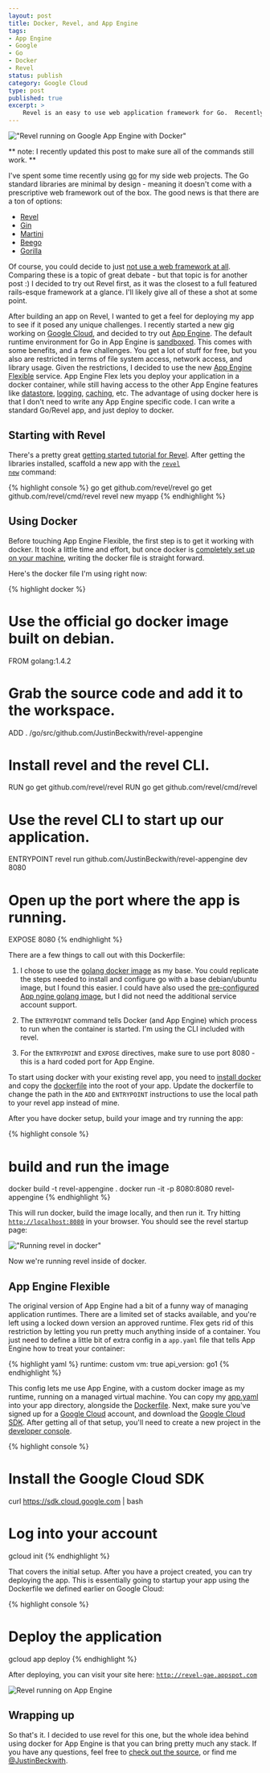```yaml
---
layout: post
title: Docker, Revel, and App Engine
tags:
- App Engine
- Google
- Go
- Docker
- Revel
status: publish
category: Google Cloud
type: post
published: true
excerpt: >
    Revel is an easy to use web application framework for Go.  Recently I wrapped up a Revel app inside of a docker container, and published it to Google App Engine.
---
```


!["Revel running on Google App Engine with Docker"](/images/2015/docker-revel-appengine/revel.png)

** note:  I recently updated this post to make sure all of the commands still work. **

I've spent some time recently using [go](http://jbeckwith.com/2015/01/04/comparing-go-and-dotnet/) for my side web projects. The Go standard libraries are minimal by design - meaning it doesn't come with a prescriptive web framework out of the box. The good news is that there are a ton of options:

- [Revel](https://revel.github.io/)
- [Gin](https://github.com/gin-gonic/gin)
- [Martini](http://martini.codegangsta.io/)
- [Beego](http://beego.me/)
- [Gorilla](http://www.gorillatoolkit.org/)

Of course, you could decide to just [not use a web framework at all](https://news.ycombinator.com/item?id=8772760). Comparing these is a topic of great debate - but that topic is for another post :)  I decided to try out Revel first, as it was the closest to a full featured rails-esque framework at a glance. I'll likely give all of these a shot at some point.

After building an app on Revel, I wanted to get a feel for deploying my app to see if it posed any unique challenges. I recently started a new gig working on [Google Cloud](http://cloud.google.com), and decided to try out [App Engine](https://cloud.google.com/appengine/docs). The default runtime environment for Go in App Engine is [sandboxed](https://cloud.google.com/appengine/docs/go/#Go_The_sandbox). This comes with some benefits, and a few challenges. You get a lot of stuff for free, but you also are restricted in terms of file system access, network access, and library usage. Given the restrictions, I decided to use the new [App Engine Flexible](https://cloud.google.com/appengine/docs/go/managed-vms/) service. App Engine Flex lets you deploy your application in a docker container, while still having access to the other App Engine features like [datastore](https://cloud.google.com/appengine/features/#datastore), [logging](https://cloud.google.com/appengine/features/#logs), [caching](https://cloud.google.com/appengine/features/#memcache), etc. The advantage of using docker here is that I don't need to write any App Engine specific code. I can write a standard Go/Revel app, and just deploy to docker.

## Starting with Revel

There's a pretty great [getting started tutorial for Revel](https://revel.github.io/tutorial/gettingstarted.html). After getting the libraries installed, scaffold a new app with the [<code>revel new</code>](https://revel.github.io/tutorial/createapp.html) command:

{% highlight console %}
go get github.com/revel/revel
go get github.com/revel/cmd/revel
revel new myapp
{% endhighlight %}


## Using Docker

Before touching App Engine Flexible, the first step is to get it working with docker. It took a little time and effort, but once docker is [completely set up on your machine](https://docs.docker.com/installation/), writing the docker file is straight forward.

Here's the docker file I'm using right now:

{% highlight docker %}
# Use the official go docker image built on debian.
FROM golang:1.4.2

# Grab the source code and add it to the workspace.
ADD . /go/src/github.com/JustinBeckwith/revel-appengine

# Install revel and the revel CLI.
RUN go get github.com/revel/revel
RUN go get github.com/revel/cmd/revel

# Use the revel CLI to start up our application.
ENTRYPOINT revel run github.com/JustinBeckwith/revel-appengine dev 8080

# Open up the port where the app is running.
EXPOSE 8080
{% endhighlight %}

There are a few things to call out with this Dockerfile:

1. I chose to use the [golang docker image](https://registry.hub.docker.com/_/golang/) as my base. You could replicate the steps needed to install and configure go with a base debian/ubuntu image, but I found this easier. I could have also used the [pre-configured App ngine golang image](https://cloud.google.com/appengine/docs/managed-vms/custom-runtimes#base_images), but I did not need the additional service account support.

2. The <code>ENTRYPOINT</code> command tells Docker (and App Engine) which process to run when the container is started. I'm using the CLI included with revel.

3. For the <code>ENTRYPOINT</code> and <code>EXPOSE</code> directives, make sure to use port 8080 - this is a hard coded port for App Engine.

To start using docker with your existing revel app, you need to [install docker](https://docs.docker.com/installation/) and copy the [dockerfile](https://github.com/JustinBeckwith/revel-appengine/blob/master/Dockerfile) into the root of your app. Update the dockerfile to change the path in the `ADD` and `ENTRYPOINT` instructions to use the local path to your revel app instead of mine.

After you have docker setup, build your image and try running the app:

{% highlight console %}
# build and run the image
docker build -t revel-appengine .
docker run -it -p 8080:8080 revel-appengine
{% endhighlight %}

This will run docker, build the image locally, and then run it. Try hitting [`http://localhost:8080`](http://localhost:8080) in your browser. You should see the revel startup page:

!["Running revel in docker"](/images/2015/docker-revel-appengine/docker.png)

Now we're running revel inside of docker.


## App Engine Flexible

The original version of App Engine had a bit of a funny way of managing application runtimes. There are a limited set of stacks available, and you're left using a locked down version an approved runtime. Flex gets rid of this restriction by letting you run pretty much anything inside of a container. You just need to define a little bit of extra config in a <code>app.yaml</code> file that tells App Engine how to treat your container:

{% highlight yaml %}
runtime: custom
vm: true
api_version: go1
{% endhighlight %}

This config lets me use App Engine, with a custom docker image as my runtime, running on a managed virtual machine. You can copy my [app.yaml](https://github.com/JustinBeckwith/revel-appengine/blob/master/app.yaml) into your app directory, alongside the [Dockerfile](https://github.com/JustinBeckwith/revel-appengine/blob/master/Dockerfile). Next, make sure you've signed up for a [Google Cloud](https://cloud.google.com/) account, and download the [Google Cloud SDK](https://cloud.google.com/sdk/). After getting all of that setup, you'll need to create a new project in the [developer console](https://console.developers.google.com/).

{% highlight console %}
# Install the Google Cloud SDK
curl https://sdk.cloud.google.com | bash

# Log into your account
gcloud init
{% endhighlight %}

That covers the initial setup. After you have a project created, you can try deploying the app. This is essentially going to startup your app using the Dockerfile we defined earlier on Google Cloud:

{% highlight console %}
# Deploy the application
gcloud app deploy
{% endhighlight %}

After deploying, you can visit your site here:
[<code>http://revel-gae.appspot.com</code>](http://revel-gae.appspot.com)

![Revel running on App Engine](/images/2015/docker-revel-appengine/appengine.png)


## Wrapping up

So that's it. I decided to use revel for this one, but the whole idea behind using docker for App Engine is that you can bring pretty much any stack. If you have any questions, feel free to [check out the source](http://github.com/JustinBeckwith/revel-appengine), or find me [@JustinBeckwith](https://twitter.com/JustinBeckwith).

